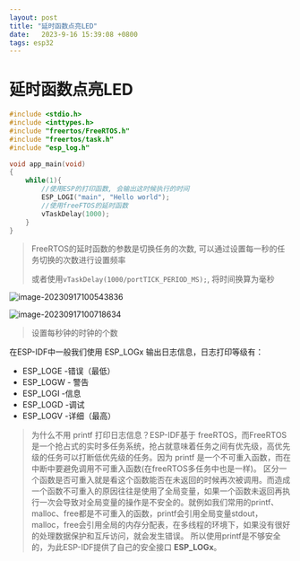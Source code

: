 ```yaml
---
layout: post
title: "延时函数点亮LED" 
date:   2023-9-16 15:39:08 +0800
tags: esp32
---
```


# 延时函数点亮LED

```c
#include <stdio.h>
#include <inttypes.h>
#include "freertos/FreeRTOS.h"
#include "freertos/task.h"
#include "esp_log.h"

void app_main(void)
{
    while(1){
        //使用ESP的打印函数, 会输出这时候执行的时间
        ESP_LOGI("main", "Hello world");
        //使用freeFTOS的延时函数
        vTaskDelay(1000);
    }
}
```

> FreeRTOS的延时函数的参数是切换任务的次数, 可以通过设置每一秒的任务切换的次数进行设置频率
>
> 或者使用`vTaskDelay(1000/portTICK_PERIOD_MS);`, 将时间换算为毫秒

![image-20230917100543836](https://picture-01-1316374204.cos.ap-beijing.myqcloud.com/image/202408242257974.png)

![image-20230917100718634](https://picture-01-1316374204.cos.ap-beijing.myqcloud.com/image/202408242257975.png)

> 设置每秒钟的时钟的个数

在ESP-IDF中一般我们使用 ESP_LOGx 输出日志信息，日志打印等级有：

- ESP_LOGE -错误（最低）
- ESP_LOGW - 警告
- ESP_LOGI -信息
- ESP_LOGD -调试
- ESP_LOGV -详细（最高）

> 为什么不用 printf 打印日志信息？ESP-IDF基于 freeRTOS，而FreeRTOS是一个抢占式的实时多任务系统，抢占就意味着任务之间有优先级，高优先级的任务可以打断低优先级的任务。因为 printf 是一个不可重入函数，而在中断中要避免调用不可重入函数(在freeRTOS多任务中也是一样)。
> 区分一个函数是否可重入就是看这个函数能否在未返回的时候再次被调用。而造成一个函数不可重入的原因往往是使用了全局变量，如果一个函数未返回再执行一次会导致对全局变量的操作是不安全的。就例如我们常用的printf、malloc、free都是不可重入的函数，printf会引用全局变量stdout，malloc，free会引用全局的内存分配表，在多线程的环境下，如果没有很好的处理数据保护和互斥访问，就会发生错误。
> 所以使用printf是不够安全的，为此ESP-IDF提供了自己的安全接口 **ESP_LOGx**。

